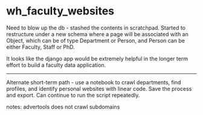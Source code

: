 # wh_faculty_websites

Need to blow up the db - stashed the contents in scratchpad.
Started to restructure under a new schema where a page will be associated with an Object, which can be of type
Department or Person, and Person can be either Faculty, Staff or PhD.

It looks like the django app would be extremely helpful in the longer term effort to build a faculty data application.


-----------------------
Alternate short-term path - use a notebook to crawl departments, find profiles, and identify personal websites with linear code. Save the process and export. Can continue to run the script repeatedly. 

notes: advertools does not crawl subdomains